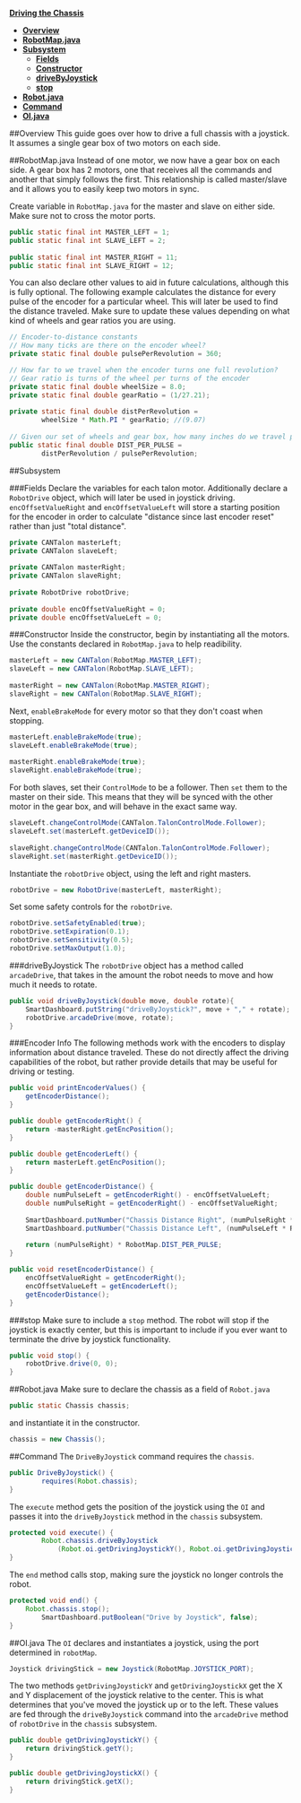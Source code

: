 **[Driving the Chassis](Driving-the-Chassis)**
* **[Overview](Driving-the-Chassis#overview)**
* **[RobotMap.java](Driving-the-Chassis#robotmapjava)**
* **[Subsystem](Driving-the-Chassis#subsystem)**
  * **[Fields](https://github.com/CMUFeiyue/Guides/wiki/Driving-the-Chassis#fields)**
  * **[Constructor](https://github.com/CMUFeiyue/Guides/wiki/Driving-the-Chassis#constructor)**
  * **[driveByJoystick](https://github.com/CMUFeiyue/Guides/wiki/Driving-the-Chassis#drivebyjoystick)**
  * **[stop](https://github.com/CMUFeiyue/Guides/wiki/Driving-the-Chassis#stop)**
* **[Robot.java](Driving-the-Chassis#robotjava)**
* **[Command](Driving-the-Chassis#command)**
* **[OI.java](Driving-the-Chassis#oijava)**

##Overview
This guide goes over how to drive a full chassis with a joystick. It assumes a single gear box of two motors on each side.

##RobotMap.java
Instead of one motor, we now have a gear box on each side. A gear box has 2 motors, one that receives all the commands and another that simply follows the first. This relationship is called master/slave and it allows you to easily keep two motors in sync.

Create variable in `RobotMap.java` for the master and slave on either side. Make sure not to cross the motor ports.
```java
public static final int MASTER_LEFT = 1;
public static final int SLAVE_LEFT = 2;
	
public static final int MASTER_RIGHT = 11;
public static final int SLAVE_RIGHT = 12;
```

You can also declare other values to aid in future calculations, although this is fully optional. The following example calculates the distance for every pulse of the encoder for a particular wheel. This will later be used to find the distance traveled. Make sure to update these values depending on what kind of wheels and gear ratios you are using.
```java
// Encoder-to-distance constants
// How many ticks are there on the encoder wheel?
private static final double pulsePerRevolution = 360;

// How far to we travel when the encoder turns one full revolution?
// Gear ratio is turns of the wheel per turns of the encoder
private static final double wheelSize = 8.0;
private static final double gearRatio = (1/27.21);
	
private static final double distPerRevolution = 
		wheelSize * Math.PI * gearRatio; //(9.07)
	
// Given our set of wheels and gear box, how many inches do we travel per pulse?
public static final double DIST_PER_PULSE = 
		distPerRevolution / pulsePerRevolution;
```

##Subsystem

###Fields
Declare the variables for each talon motor. Additionally declare a `RobotDrive` object, which will later be used in joystick driving. `encOffsetValueRight` and `encOffsetValueLeft` will store a starting position for the encoder in order to calculate "distance since last encoder reset" rather than just "total distance".
```java
private CANTalon masterLeft;
private CANTalon slaveLeft;
    
private CANTalon masterRight;
private CANTalon slaveRight;
    
private RobotDrive robotDrive;
    
private double encOffsetValueRight = 0;
private double encOffsetValueLeft = 0;
```

###Constructor
Inside the constructor, begin by instantiating all the motors. Use the constants declared in `RobotMap.java` to help readibility.

```java
masterLeft = new CANTalon(RobotMap.MASTER_LEFT);
slaveLeft = new CANTalon(RobotMap.SLAVE_LEFT);
		
masterRight = new CANTalon(RobotMap.MASTER_RIGHT);
slaveRight = new CANTalon(RobotMap.SLAVE_RIGHT);
```

Next, `enableBrakeMode` for every motor so that they don't coast when stopping.
```java
masterLeft.enableBrakeMode(true);
slaveLeft.enableBrakeMode(true);
		
masterRight.enableBrakeMode(true);
slaveRight.enableBrakeMode(true);
```

For both slaves, set their `ControlMode` to be a follower. Then `set` them to the master on their side. This means that they will be synced with the other motor in the gear box, and will behave in the exact same way.
```java
slaveLeft.changeControlMode(CANTalon.TalonControlMode.Follower);
slaveLeft.set(masterLeft.getDeviceID());
	
slaveRight.changeControlMode(CANTalon.TalonControlMode.Follower);
slaveRight.set(masterRight.getDeviceID());
```

Instantiate the `robotDrive` object, using the left and right masters.
```java
robotDrive = new RobotDrive(masterLeft, masterRight);
```

Set some safety controls for the `robotDrive`.
```java
robotDrive.setSafetyEnabled(true);
robotDrive.setExpiration(0.1);
robotDrive.setSensitivity(0.5);
robotDrive.setMaxOutput(1.0);
```

###driveByJoystick
The `robotDrive` object has a method called `arcadeDrive`, that takes in the amount the robot needs to move and how much it needs to rotate.
```java
public void driveByJoystick(double move, double rotate){
	SmartDashboard.putString("driveByJoystick?", move + "," + rotate);
	robotDrive.arcadeDrive(move, rotate);
}
```

###Encoder Info
The following methods work with the encoders to display information about distance traveled. These do not directly affect the driving capabilities of the robot, but rather provide details that may be useful for driving or testing.
```java
public void printEncoderValues() {
	getEncoderDistance();
}

public double getEncoderRight() {
	return -masterRight.getEncPosition();
}

public double getEncoderLeft() {
	return masterLeft.getEncPosition();
}

public double getEncoderDistance() {
	double numPulseLeft = getEncoderRight() - encOffsetValueLeft;
	double numPulseRight = getEncoderRight() - encOffsetValueRight;
		
	SmartDashboard.putNumber("Chassis Distance Right", (numPulseRight * RobotMap.DIST_PER_PULSE));
	SmartDashboard.putNumber("Chassis Distance Left", (numPulseLeft * RobotMap.DIST_PER_PULSE));
	
	return (numPulseRight) * RobotMap.DIST_PER_PULSE;
}

public void resetEncoderDistance() {
	encOffsetValueRight = getEncoderRight();
	encOffsetValueLeft = getEncoderLeft();
	getEncoderDistance();
}
```

###stop
Make sure to include a `stop` method. The robot will stop if the joystick is exactly center, but this is important to include if you ever want to terminate the drive by joystick functionality.
```java
public void stop() {
	robotDrive.drive(0, 0);
}
```
##Robot.java
Make sure to declare the chassis as a field of `Robot.java`
```java
public static Chassis chassis;
```
and instantiate it in the constructor.
```java
chassis = new Chassis();
```

##Command
The `DriveByJoystick` command requires the `chassis`.
```java
public DriveByJoystick() {
        requires(Robot.chassis);
}
```

The `execute` method gets the position of the joystick using the `OI` and passes it into the `driveByJoystick` method in the `chassis` subsystem.
```java
protected void execute() {
    	Robot.chassis.driveByJoystick
    		(Robot.oi.getDrivingJoystickY(), Robot.oi.getDrivingJoystickX());
}
```

The `end` method calls stop, making sure the joystick no longer controls the robot.
```java
protected void end() {
   	Robot.chassis.stop();
    	SmartDashboard.putBoolean("Drive by Joystick", false);
}
```

##OI.java
The `OI` declares and instantiates a joystick, using the port determined in `robotMap`.
```java
Joystick drivingStick = new Joystick(RobotMap.JOYSTICK_PORT);
```

The two methods `getDrivingJoystickY` and `getDrivingJoystickX` get the X and Y displacement of the joystick relative to the center. This is what determines that you've moved the joystick up or to the left. These values are fed through the `driveByJoystick` command into the `arcadeDrive` method of `robotDrive` in the `chassis` subsystem.

```java
public double getDrivingJoystickY() {
	return drivingStick.getY();
}

public double getDrivingJoystickX() {
	return drivingStick.getX();
}
```
